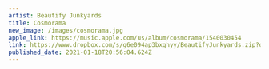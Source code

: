 ```yaml
---
artist: Beautify Junkyards
title: Cosmorama
new_image: /images/cosmorama.jpg
apple_link: https://music.apple.com/us/album/cosmorama/1540030454
link: https://www.dropbox.com/s/g6e094ap3bxqhyy/BeautifyJunkyards.zip?dl=1
published_date: 2021-01-18T20:56:04.624Z
---
```


